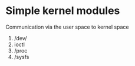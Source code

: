 # Simple kernel modules
Communication via the user space to kernel space
1) /dev/
2) ioctl
3) /proc
4) /sysfs
